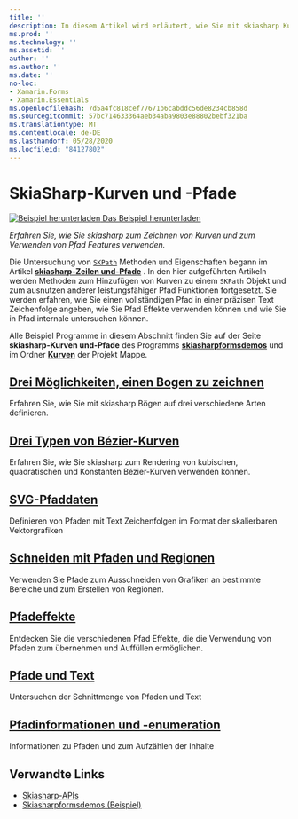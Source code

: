 ```yaml
---
title: ''
description: In diesem Artikel wird erläutert, wie Sie mit skiasharp Kurven zeichnen und Pfad Features in Xamarin.Forms -Anwendungen verwenden. Dies wird mit Beispielcode veranschaulicht.
ms.prod: ''
ms.technology: ''
ms.assetid: ''
author: ''
ms.author: ''
ms.date: ''
no-loc:
- Xamarin.Forms
- Xamarin.Essentials
ms.openlocfilehash: 7d5a4fc818cef77671b6cabddc56de8234cb858d
ms.sourcegitcommit: 57bc714633364aeb34aba9803e88802bebf321ba
ms.translationtype: MT
ms.contentlocale: de-DE
ms.lasthandoff: 05/28/2020
ms.locfileid: "84127802"
---
```

# <a name="skiasharp-curves-and-paths"></a>SkiaSharp-Kurven und -Pfade

[![Beispiel herunterladen](~/media/shared/download.png) Das Beispiel herunterladen](https://docs.microsoft.com/samples/xamarin/xamarin-forms-samples/skiasharpforms-demos)

_Erfahren Sie, wie Sie skiasharp zum Zeichnen von Kurven und zum Verwenden von Pfad Features verwenden._

Die Untersuchung von [`SKPath`](xref:SkiaSharp.SKPath) Methoden und Eigenschaften begann im Artikel [**skiasharp-Zeilen und-Pfade**](../paths/index.md) . In den hier aufgeführten Artikeln werden Methoden zum Hinzufügen von Kurven zu einem `SKPath` Objekt und zum ausnutzen anderer leistungsfähiger Pfad Funktionen fortgesetzt. Sie werden erfahren, wie Sie einen vollständigen Pfad in einer präzisen Text Zeichenfolge angeben, wie Sie Pfad Effekte verwenden können und wie Sie in Pfad internale untersuchen können.

Alle Beispiel Programme in diesem Abschnitt finden Sie auf der Seite **skiasharp-Kurven und-Pfade** des Programms [**skiasharpformsdemos**](https://docs.microsoft.com/samples/xamarin/xamarin-forms-samples/skiasharpforms-demos) und im Ordner [**Kurven**](https://github.com/xamarin/xamarin-forms-samples/tree/master/SkiaSharpForms/Demos/Demos/SkiaSharpFormsDemos/Curves) der Projekt Mappe.

## <a name="three-ways-to-draw-an-arc"></a>[Drei Möglichkeiten, einen Bogen zu zeichnen](arcs.md)

Erfahren Sie, wie Sie mit skiasharp Bögen auf drei verschiedene Arten definieren.

## <a name="three-types-of-bzier-curves"></a>[Drei Typen von Bézier-Kurven](beziers.md)

Erfahren Sie, wie Sie skiasharp zum Rendering von kubischen, quadratischen und Konstanten Bézier-Kurven verwenden können.

## <a name="svg-path-data"></a>[SVG-Pfaddaten](path-data.md)

Definieren von Pfaden mit Text Zeichenfolgen im Format der skalierbaren Vektorgrafiken

## <a name="clipping-with-paths-and-regions"></a>[Schneiden mit Pfaden und Regionen](clipping.md)

Verwenden Sie Pfade zum Ausschneiden von Grafiken an bestimmte Bereiche und zum Erstellen von Regionen.

## <a name="path-effects"></a>[Pfadeffekte](effects.md)

Entdecken Sie die verschiedenen Pfad Effekte, die die Verwendung von Pfaden zum übernehmen und Auffüllen ermöglichen.

## <a name="paths-and-text"></a>[Pfade und Text](text-paths.md)

Untersuchen der Schnittmenge von Pfaden und Text

## <a name="path-information-and-enumeration"></a>[Pfadinformationen und -enumeration](information.md)

Informationen zu Pfaden und zum Aufzählen der Inhalte

## <a name="related-links"></a>Verwandte Links

- [Skiasharp-APIs](https://docs.microsoft.com/dotnet/api/skiasharp)
- [Skiasharpformsdemos (Beispiel)](https://docs.microsoft.com/samples/xamarin/xamarin-forms-samples/skiasharpforms-demos)
